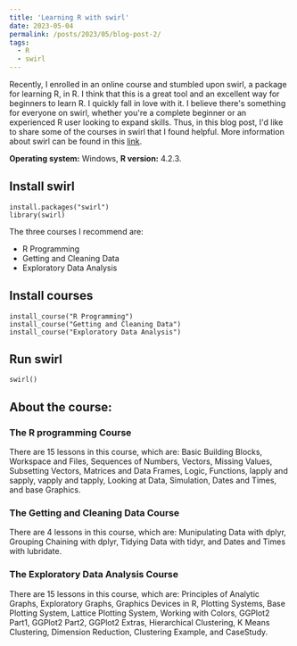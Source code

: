 ```yaml
---
title: 'Learning R with swirl'
date: 2023-05-04
permalink: /posts/2023/05/blog-post-2/
tags:
  - R
  - swirl
---
```

Recently, I enrolled in an online course and stumbled upon swirl, a package for learning R, in R. I think that this is a great tool and an excellent way for beginners to learn R. I quickly fall in love with it. I believe there's something for everyone on swirl, whether you're a complete beginner or an experienced R user looking to expand skills. Thus, in this blog post, I'd like to share some of the courses in swirl that I found helpful. More information about swirl can be found in this [link](http://www.simonqueenborough.info/R/basic/intro-to-swirl).

$\textbf{Operating system:}$ Windows, $\textbf{R version:}$ 4.2.3.

## Install swirl
```{r}
install.packages("swirl")
library(swirl) 
```

The three courses I recommend are:

* R Programming
* Getting and Cleaning Data
* Exploratory Data Analysis

## Install courses
```{r}
install_course("R Programming")
install_course("Getting and Cleaning Data")
install_course("Exploratory Data Analysis")
```

## Run swirl
```{r}
swirl()
```

## About the course:
### The R programming Course
There are 15 lessons in this course, which are: Basic Building Blocks, Workspace and Files, Sequences of Numbers, Vectors, Missing Values, Subsetting Vectors, Matrices and Data Frames, Logic, Functions, lapply and sapply, vapply and tapply, Looking at Data, Simulation, Dates and Times, and base Graphics.

### The Getting and Cleaning Data Course
There are 4 lessons in this course, which are: Munipulating Data with dplyr, Grouping Chaining with dplyr, Tidying Data with tidyr, and Dates and Times with lubridate.

### The Exploratory Data Analysis Course
There are 15 lessons in this course, which are: Principles of Analytic Graphs, Exploratory Graphs, Graphics Devices in R, Plotting Systems, Base Plotting System, Lattice Plotting System, Working with Colors, GGPlot2 Part1, GGPlot2 Part2, GGPlot2 Extras, Hierarchical Clustering, K Means Clustering, Dimension Reduction, Clustering Example, and CaseStudy.


